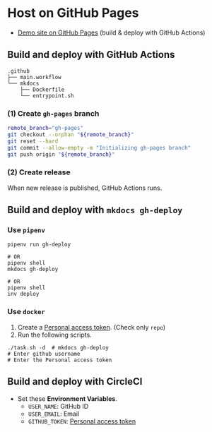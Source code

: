 # Host on GitHub Pages

- [Demo site on GitHub Pages] (build & deploy with GitHub Actions)



## Build and deploy with GitHub Actions

```
.github
├── main.workflow
└── mkdocs
    ├── Dockerfile
    └── entrypoint.sh
```

### (1) Create `gh-pages` branch

```sh
remote_branch="gh-pages"
git checkout --orphan "${remote_branch}"
git reset --hard
git commit --allow-empty -m "Initializing gh-pages branch"
git push origin "${remote_branch}"
```

### (2) Create release

When new release is published, GitHub Actions runs.



## Build and deploy with `mkdocs gh-deploy`

### Use `pipenv`

```
pipenv run gh-deploy

# OR
pipenv shell
mkdocs gh-deploy

# OR
pipenv shell
inv deploy
```

### Use `docker`

1. Create a [Personal access token]. (Check only `repo`)
2. Run the following scripts.

```
./task.sh -d  # mkdocs gh-deploy
# Enter github username
# Enter the Personal access token
```



## Build and deploy with CircleCI

- Set these **Environment Variables**.
    - `USER_NAME`: GitHub ID
    - `USER_EMAIL`: Email
    - `GITHUB_TOKEN`: [Personal access token]



<!-- Internal References -->
<!-- External References -->
[Demo site on GitHub Pages]: https://peaceiris.github.io/mkdocs-material-boilerplate/
[Personal access token]: https://github.com/settings/tokens

